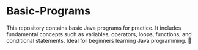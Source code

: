 # Basic-Programs
This repository contains basic Java programs for practice. It includes fundamental concepts such as variables, operators, loops, functions, and conditional statements. Ideal for beginners learning Java programming. 🚀
